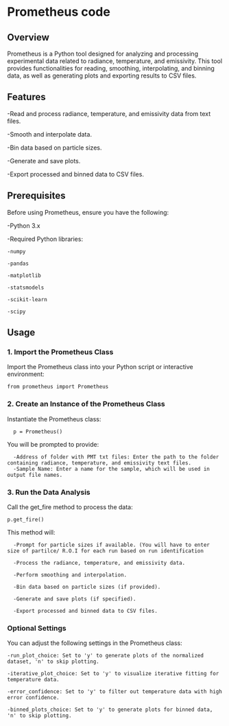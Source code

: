 # Prometheus code
## Overview ##
Prometheus is a Python tool designed for analyzing and processing experimental data related to radiance, temperature, and emissivity. This tool provides functionalities for reading, smoothing, interpolating, and binning data, as well as generating plots and exporting results to CSV files.

## Features ##

-Read and process radiance, temperature, and emissivity data from text files.

-Smooth and interpolate data.

-Bin data based on particle sizes.

-Generate and save plots.

-Export processed and binned data to CSV files.

## Prerequisites ##

Before using Prometheus, ensure you have the following:

-Python 3.x

-Required Python libraries:

    -numpy
    
    -pandas
    
    -matplotlib
    
    -statsmodels
    
    -scikit-learn
    
    -scipy

## Usage ##

### 1. Import the Prometheus Class ###

  Import the Prometheus class into your Python script or interactive environment:
    
    from prometheus import Prometheus

### 2. Create an Instance of the Prometheus Class ###

  Instantiate the Prometheus class:
      
      p = Prometheus()
      
  You will be prompted to provide:
  
      -Address of folder with PMT txt files: Enter the path to the folder containing radiance, temperature, and emissivity text files.
      -Sample Name: Enter a name for the sample, which will be used in output file names.

### 3. Run the Data Analysis ###

  Call the get_fire method to process the data:
    
    p.get_fire()
    
  This method will:
    
      -Prompt for particle sizes if available. (You will have to enter size of partilce/ R.O.I for each run based on run identification
      
      -Process the radiance, temperature, and emissivity data.
      
      -Perform smoothing and interpolation.
      
      -Bin data based on particle sizes (if provided).
      
      -Generate and save plots (if specified).
      
      -Export processed and binned data to CSV files.
  
### Optional Settings ###

You can adjust the following settings in the Prometheus class:

    -run_plot_choice: Set to 'y' to generate plots of the normalized dataset, 'n' to skip plotting.
    
    -iterative_plot_choice: Set to 'y' to visualize iterative fitting for temperature data.
    
    -error_confidence: Set to 'y' to filter out temperature data with high error confidence.
    
    -binned_plots_choice: Set to 'y' to generate plots for binned data, 'n' to skip plotting.


